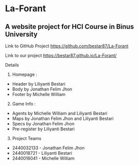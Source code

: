 La-Forant
===================
A website project for HCI Course in Binus University
------------------------------------------------------
Link to GitHub Project
https://github.com/bestar87/La-Forant

Link to our project
https://bestar87.github.io/La-Forant/

Details

1. Homepage :
* Header by Liliyanti Bestari
* Body by Jonathan Felim Jhon
* Footer by Michelle William

2. Game Info :
* Agents by Michelle William and Liliyanti Bestari
* Maps by Jonathan Felim Jhon and Liliyanti Bestari
* Specs by Jonathan Felim Jhon
* Pre-register by Liliyanti Bestari

3. Project Teams
* 2440032133 - Jonathan Felim Jhon
* 2440018721 - Liliyanti Bestari
* 2440016041 - Michelle William
